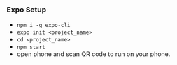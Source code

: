 ### Expo Setup
- ```npm i -g expo-cli```
- ```expo init <project_name>```
- ```cd <project_name>```
- ```npm start```
- open phone and scan QR code to run on your phone.